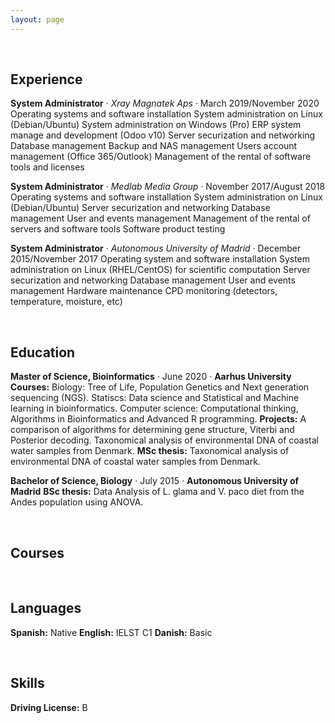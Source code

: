 ```yaml
---
layout: page
---
```


<p>&nbsp;</p>

<h2>Experience</h2>

**System Administrator** · _Xray Magnatek Aps_ · March 2019/November 2020
    Operating systems and software installation
    System administration on Linux (Debian/Ubuntu)
    System administration on Windows (Pro)
    ERP system manage and development (Odoo v10)
    Server securization and networking
    Database management
    Backup and NAS management
    Users account management (Office 365/Outlook)
    Management of the rental of software tools and licenses

**System Administrator** · _Medlab Media Group_ · November 2017/August 2018
    Operating systems and software installation
    System administration on Linux (Debian/Ubuntu)
    Server securization and networking
    Database management
    User and events management
    Management of the rental of servers and software tools
    Software product testing

**System Administrator** · _Autonomous University of Madrid_ · December 2015/November 2017
    Operating system and software installation
    System administration on Linux (RHEL/CentOS) for scientific computation
    Server securization and networking
    Database management
    User and events management
    Hardware maintenance
    CPD monitoring (detectors, temperature, moisture, etc)

<p>&nbsp;</p>

<h2>Education</h2>

**Master of Science, Bioinformatics** · June 2020 · **Aarhus University**
    **Courses:**
	    Biology: Tree of Life, Population Genetics and Next generation sequencing (NGS).
	    Statiscs: Data science and Statistical and Machine learning in bioinformatics.
	    Computer science: Computational thinking, Algorithms in Bioinformatics and Advanced R programming.
    **Projects:**
	    A comparison of algorithms for determining gene structure, Viterbi and Posterior decoding.
	    Taxonomical analysis of environmental DNA of coastal water samples from Denmark.
    **MSc thesis:**
	    Taxonomical analysis of environmental DNA of coastal water samples from Denmark.

**Bachelor of Science, Biology** · July 2015 · **Autonomous University of Madrid**
    **BSc thesis:**
	    Data Analysis of L. glama and V. paco diet from the Andes population using ANOVA.

<p>&nbsp;</p>

<h2>Courses</h2>

<p>&nbsp;</p>

<h2>Languages</h2>

**Spanish:** Native
**English:** IELST C1
**Danish:** Basic

<p>&nbsp;</p>

<h2>Skills</h2>

**Driving License:** B

